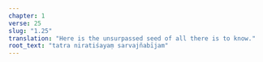 ```yaml
---
chapter: 1
verse: 25
slug: "1.25"
translation: "Here is the unsurpassed seed of all there is to know."
root_text: "tatra niratiśayaṃ sarvajñabījam"
---
```


